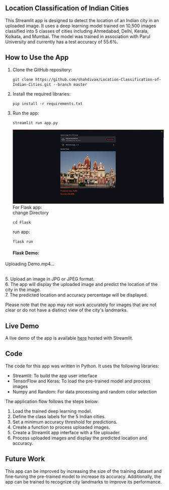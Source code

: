 ## Location Classification of Indian Cities

This Streamlit app is designed to detect the location of an Indian city in an uploaded image. It uses a deep learning model trained on 10,500 images classified into 5 classes of cities including Ahmedabad, Delhi, Kerala, Kolkata, and Mumbai. The model was trained in association with Parul University and currently has a test accuracy of 55.6%.

## How to Use the App
1. Clone the GitHub repository:
   ```
   git clone https://github.com/shahdivax/Location-Classification-of-Indian-Cities.git --branch master
   ```
2. Install the required libraries:
   ```
   pip install -r requirements.txt
   ```
3. Run the app:
   ```
   streamlit run app.py
   ```
   ![image](https://github.com/shahdivax/Location-Classification-of-Indian-Cities/blob/master/github_data/streamlitimg.png)
   For Flask app:<br>
   change Directory
   ```
   cd Flask
   ```
   run app:
   ```
   flask run
   ```
   #### Flask Demo:
   



Uploading Demo.mp4…




   <br>
5. Upload an image in JPG or JPEG format.<br>
6. The app will display the uploaded image and predict the location of the city in the image.<br>
7. The predicted location and accuracy percentage will be displayed.

Please note that the app may not work accurately for images that are not clear or do not have a distinct view of the city's landmarks.

## Live Demo
A live demo of the app is available [here](https://location-classification-of-indian-cities.streamlit.app/) hosted with Streamlit.

## Code
The code for this app was written in Python. It uses the following libraries:
* Streamlit: To build the app user interface
* TensorFlow and Keras: To load the pre-trained model and process images
* Numpy and Random: For data processing and random color selection

The application flow follows the steps below:
1. Load the trained deep learning model.
2. Define the class labels for the 5 Indian cities.
3. Set a minimum accuracy threshold for predictions.
4. Create a function to process uploaded images.
5. Create a Streamlit app interface with a file uploader.
6. Process uploaded images and display the predicted location and accuracy.

## Future Work
This app can be improved by increasing the size of the training dataset and fine-tuning the pre-trained model to increase its accuracy. Additionally, the app can be trained to recognize city landmarks to improve its performance.
